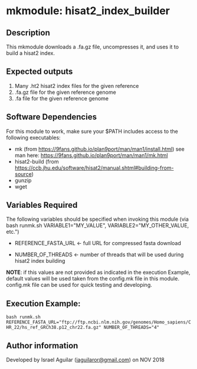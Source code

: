 # mkmodule: hisat2_index_builder

## Description

This mkmodule downloads a .fa.gz file, uncompresses it, and uses it to build a hisat2 index.

## Expected outputs

1. Many .ht2 hisat2 index files for the given reference
2. .fa.gz file for the given reference genome
3. .fa file for the given reference genome

## Software Dependencies

For this module to work, make sure your $PATH includes access to the following executables:

- mk (from https://9fans.github.io/plan9port/man/man1/install.html) see man here: https://9fans.github.io/plan9port/man/man1/mk.html
- hisat2-build (from https://ccb.jhu.edu/software/hisat2/manual.shtml#building-from-source)
- gunzip
- wget

## Variables Required

The following variables should be specified when invoking this module (via bash runmk.sh VARIABLE1="MY_VALUE", VARIABLE2="MY_OTHER_VALUE, etc.")

* REFERENCE_FASTA_URL <- full URL for compressed fasta download

* NUMBER_OF_THREADS <- number of threads that will be used during hisat2 index building

**NOTE**: if this values are not provided as indicated in the execution Example, default values will be used taken from the config.mk file in this module. config.mk file can be used for quick testing and developing.

## Execution Example:
` bash runmk.sh REFERENCE_FASTA_URL="ftp://ftp.ncbi.nlm.nih.gov/genomes/Homo_sapiens/CHR_22/hs_ref_GRCh38.p12_chr22.fa.gz" NUMBER_OF_THREADS="4" `

## Author information
Developed by Israel Aguilar (iaguilaror@gmail.com) on NOV 2018
